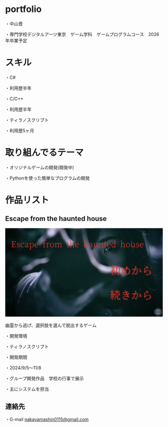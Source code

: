 # portfolio

・中山晋

・専門学校デジタルアーツ東京　ゲーム学科　ゲームプログラムコース　2026年卒業予定

# スキル
・C#

・利用歴半年　

・C/C++

・利用歴半年

・ティラノスクリプト

・利用歴5ヶ月

# 取り組んでるテーマ
・オリジナルゲームの開発(開発中)

・Pythonを使った簡単なプログラムの開発

# 作品リスト

## Escape from the haunted house

![スクショ](images/img0115.jpg)

幽霊から逃げ、選択肢を選んで脱出するゲーム

・開発環境

・ティラノスクリプト

・開発期間　

・2024/9/5～11/8

・グループ開発作品　学校の行事で展示

・主にシステムを担当

## 連絡先

・G-mail <nakayamashin0115@gmail.com>
